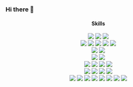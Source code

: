 ### Hi there 👋

<div align="center">
  <div>
    <div>
     <h4>Skills</h4>
      <div>
       <img src="https://img.shields.io/badge/JAVA-007396?style=for-the-badge&logo=OpenJDK&logoColor=white">
       <img src="https://img.shields.io/badge/Spring-6DB33F?style=for-the-badge&logo=Spring&logoColor=white">
       <img src="https://img.shields.io/badge/Spring Boot-6DB33F?style=for-the-badge&logo=Spring Boot&logoColor=white">
      </div>
      <div>
       <img src="https://img.shields.io/badge/JUnit5-25A162?style=for-the-badge&logo=JUnit5&logoColor=white">
       <img src="https://img.shields.io/badge/Apache Maven-C71A36?style=for-the-badge&logo=Apache Maven&logoColor=white">
        <img src="https://img.shields.io/badge/Gradle-02303A?style=for-the-badge&logo=Gradle&logoColor=white">
       <img src="https://img.shields.io/badge/Apache Tomcat-F8DC75?style=for-the-badge&logo=Apache Tomcat&logoColor=white">
        <img src="https://img.shields.io/badge/NGINX-009639?style=for-the-badge&logo=NGINX&logoColor=white">
      </div>
      <div>
        <img src="https://img.shields.io/badge/MySQL-4479A1?style=for-the-badge&logo=MySQL&logoColor=white">
        <img src="https://img.shields.io/badge/Hibernate-59666C?style=for-the-badge&logo=Hibernate&logoColor=white">
      </div>
      <div>
       <img src="https://img.shields.io/badge/Redis-DC382D?style=for-the-badge&logo=Redis&logoColor=white">
        <img src="https://img.shields.io/badge/Docker-2496ED?style=for-the-badge&logo=Docker&logoColor=white">
      </div>
      <div>
        <img src="https://img.shields.io/badge/IntelliJ IDEA-000000?style=for-the-badge&logo=IntelliJ IDEA&logoColor=white">
        <img src="https://img.shields.io/badge/Slack-4A154B?style=for-the-badge&logo=Slack&logoColor=white">
        <img src="https://img.shields.io/badge/Jira-0052CC?style=for-the-badge&logo=Jira&logoColor=white">
        <img src="https://img.shields.io/badge/Confluence-172B4D?style=for-the-badge&logo=Confluence&logoColor=white">
      </div>
      <div>
        <img src="https://img.shields.io/badge/Git-F05032?style=for-the-badge&logo=Git&logoColor=white">
        <img src="https://img.shields.io/badge/Gitlab-FC6D26?style=for-the-badge&logo=Gitlab&logoColor=white">
        <img src="https://img.shields.io/badge/Bitbucket-0052CC?style=for-the-badge&logo=Bitbucket&logoColor=white">
        <img src="https://img.shields.io/badge/Swagger-85EA2D?style=for-the-badge&logo=Swagger&logoColor=white">
      </div>
      <div>
        <img src="https://img.shields.io/badge/AWS S3-569A31?style=for-the-badge&logo=AWS S3&logoColor=white">
        <img src="https://img.shields.io/badge/AWS SQS-FF4F8B?style=for-the-badge&logo=AWS SQS&logoColor=white">
        <img src="https://img.shields.io/badge/amazonapigateway-FF4F8B?style=for-the-badge&logo=amazonapigateway&logoColor=white">
        <img src="https://img.shields.io/badge/AWS Lambda-FF9900?style=for-the-badge&logo=AWS Lambda&logoColor=white">
        <img src="https://img.shields.io/badge/AWS Fargate-FF9900?style=for-the-badge&logo=AWS Lambda&logoColor=white">
        <img src="https://img.shields.io/badge/AWS CloudWatch-FF4F8B?style=for-the-badge&logo=AWS CloudWatch&logoColor=white">
        <img src="https://img.shields.io/badge/AWS EC2-FF9900?style=for-the-badge&logo=AWS EC2&logoColor=white">
        <img src="https://img.shields.io/badge/AWS ECS-FF9900?style=for-the-badge&logo=AWS ECS&logoColor=white">
      </div>
     </div>
 </div>

<!--
**taewonh/taewonh** is a ✨ _special_ ✨ repository because its `README.md` (this file) appears on your GitHub profile.

Here are some ideas to get you started:

- 🔭 I’m currently working on ...
- 🌱 I’m currently learning ...
- 👯 I’m looking to collaborate on ...
- 🤔 I’m looking for help with ...
- 💬 Ask me about ...
- 📫 How to reach me: ...
- 😄 Pronouns: ...
- ⚡ Fun fact: ...
-->
